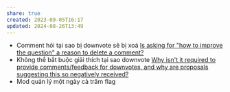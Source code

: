 ```yaml
---
share: true
created: 2023-09-05T16:17
updated: 2024-08-26T13:49
---
```

- Comment hỏi tại sao bị downvote sẽ bị xoá [Is asking for "how to improve the question" a reason to delete a comment?](https://meta.stackoverflow.com/q/386369/3416774)
- Không thể bắt buộc giải thích tại sao downvote [Why isn't it required to provide comments/feedback for downvotes, and why are proposals suggesting this so negatively received?](https://meta.stackoverflow.com/q/357436/3416774)
- Mod quản lý một ngày cả trăm flag